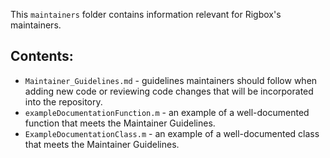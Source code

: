 This `maintainers` folder contains information relevant for Rigbox's maintainers. 

## Contents:

- `Maintainer_Guidelines.md` - guidelines maintainers should follow when adding new code or reviewing code changes that will be incorporated into the repository.
- `exampleDocumentationFunction.m` - an example of a well-documented function that meets the Maintainer Guidelines.
- `ExampleDocumentationClass.m` - an example of a well-documented class that meets the Maintainer Guidelines.